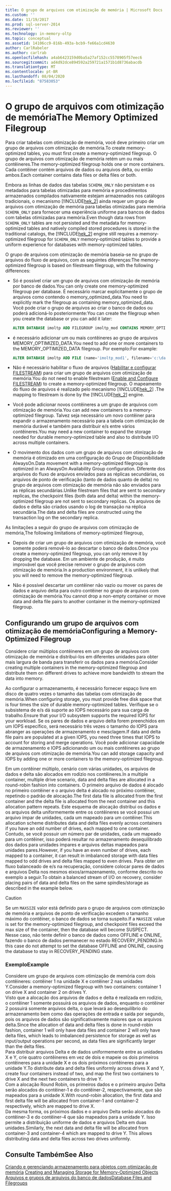 ```yaml
---
title: O grupo de arquivos com otimização de memória | Microsoft Docs
ms.custom: ''
ms.date: 11/19/2017
ms.prod: sql-server-2014
ms.reviewer: ''
ms.technology: in-memory-oltp
ms.topic: conceptual
ms.assetid: 14106cc9-816b-493a-bcb9-fe66a1cd4630
author: CarlRabeler
ms.author: carlrab
ms.openlocfilehash: a4ab6423159d0ba5a27af152cc5578905f57eec6
ms.sourcegitcommit: ad4d92dce894592a259721a1571b1d8736abacdb
ms.translationtype: MT
ms.contentlocale: pt-BR
ms.lasthandoff: 08/04/2020
ms.locfileid: "87583053"
---
```

# <a name="the-memory-optimized-filegroup"></a><span data-ttu-id="bc63f-102">O grupo de arquivos com otimização de memória</span><span class="sxs-lookup"><span data-stu-id="bc63f-102">The Memory Optimized Filegroup</span></span>
  <span data-ttu-id="bc63f-103">Para criar tabelas com otimização de memória, você deve primeiro criar um grupo de arquivos com otimização de memória.</span><span class="sxs-lookup"><span data-stu-id="bc63f-103">To create memory-optimized tables, you must first create a memory-optimized filegroup.</span></span> <span data-ttu-id="bc63f-104">O grupo de arquivos com otimização de memória retém um ou mais contêineres.</span><span class="sxs-lookup"><span data-stu-id="bc63f-104">The memory-optimized filegroup holds one or more containers.</span></span> <span data-ttu-id="bc63f-105">Cada contêiner contém arquivos de dados ou arquivos delta, ou então ambos.</span><span class="sxs-lookup"><span data-stu-id="bc63f-105">Each container contains data files or delta files or both.</span></span>  
  
 <span data-ttu-id="bc63f-106">Embora as linhas de dados das tabelas `SCHEMA_ONLY` não persistam e os metadados para tabelas otimizadas para memória e procedimentos armazenados compilados nativamente estejam armazenados nos catálogos tradicionais, o mecanismo [!INCLUDE[hek_2](../../includes/hek-2-md.md)] ainda requer um grupo de arquivos com otimização de memória para tabelas otimizadas para memória `SCHEMA_ONLY` para fornecer uma experiência uniforme para bancos de dados com tabelas otimizadas para memória.</span><span class="sxs-lookup"><span data-stu-id="bc63f-106">Even though data rows from `SCHEMA_ONLY` tables are not persisted and the metadata for memory-optimized tables and natively compiled stored procedures is stored in the traditional catalogs, the [!INCLUDE[hek_2](../../includes/hek-2-md.md)] engine still requires a memory-optimized filegroup for `SCHEMA_ONLY` memory-optimized tables to provide a uniform experience for databases with memory-optimized tables.</span></span>  
  
 <span data-ttu-id="bc63f-107">O grupo de arquivos com otimização de memória baseia-se no grupo de arquivos do fluxo de arquivos, com as seguintes diferenças:</span><span class="sxs-lookup"><span data-stu-id="bc63f-107">The memory-optimized filegroup is based on filestream filegroup, with the following differences:</span></span>  
  
-   <span data-ttu-id="bc63f-108">Só é possível criar um grupo de arquivos com otimização de memória por banco de dados.</span><span class="sxs-lookup"><span data-stu-id="bc63f-108">You can only create one memory-optimized filegroup per database.</span></span> <span data-ttu-id="bc63f-109">É necessário marcar explicitamente o grupo de arquivos como contendo o memory_optimized_data.</span><span class="sxs-lookup"><span data-stu-id="bc63f-109">You need to explicitly mark the filegroup as containing memory_optimized_data.</span></span> <span data-ttu-id="bc63f-110">Você pode criar o grupo de arquivos ao criar o banco de dados ou poderá adicioná-lo posteriormente:</span><span class="sxs-lookup"><span data-stu-id="bc63f-110">You can create the filegroup when you create the database or you can add it later:</span></span>  
  
    ```sql  
    ALTER DATABASE imoltp ADD FILEGROUP imoltp_mod CONTAINS MEMORY_OPTIMIZED_DATA  
    ```  
  
-   <span data-ttu-id="bc63f-111">é necessário adicionar um ou mais contêineres ao grupo de arquivos MEMORY_OPTIMIZED_DATA.</span><span class="sxs-lookup"><span data-stu-id="bc63f-111">You need to add one or more containers to the MEMORY_OPTIMIZED_DATA filegroup.</span></span> <span data-ttu-id="bc63f-112">Por exemplo:</span><span class="sxs-lookup"><span data-stu-id="bc63f-112">For example:</span></span>  
  
    ```sql  
    ALTER DATABASE imoltp ADD FILE (name='imoltp_mod1', filename='c:\data\imoltp_mod1') TO FILEGROUP imoltp_mod  
    ```  
  
-   <span data-ttu-id="bc63f-113">Não é necessário habilitar o fluxo de arquivos ([Habilitar e configurar FILESTREAM](../blob/enable-and-configure-filestream.md)) para criar um grupo de arquivos com otimização de memória.</span><span class="sxs-lookup"><span data-stu-id="bc63f-113">You do not need to enable filestream ([Enable and Configure FILESTREAM](../blob/enable-and-configure-filestream.md)) to create a memory-optimized filegroup.</span></span> <span data-ttu-id="bc63f-114">O mapeamento do fluxo de arquivos é realizado pelo mecanismo [!INCLUDE[hek_2](../../includes/hek-2-md.md)] .</span><span class="sxs-lookup"><span data-stu-id="bc63f-114">The mapping to filestream is done by the [!INCLUDE[hek_2](../../includes/hek-2-md.md)] engine.</span></span>  
  
-   <span data-ttu-id="bc63f-115">Você pode adicionar novos contêineres a um grupo de arquivos com otimização de memória.</span><span class="sxs-lookup"><span data-stu-id="bc63f-115">You can add new containers to a memory-optimized filegroup.</span></span> <span data-ttu-id="bc63f-116">Talvez seja necessário um novo contêiner para expandir o armazenamento necessário para a tabela com otimização de memória durável e também para distribuir e/s entre vários contêineres.</span><span class="sxs-lookup"><span data-stu-id="bc63f-116">You may need a new container to expand the storage needed for durable memory-optimized table and also to distribute I/O across multiple containers.</span></span>  
  
-   <span data-ttu-id="bc63f-117">O movimento dos dados com um grupo de arquivos com otimização de memória é otimizado em uma configuração do Grupo de Disponibilidade AlwaysOn.</span><span class="sxs-lookup"><span data-stu-id="bc63f-117">Data movement with a memory-optimized filegroup is optimized in an AlwaysOn Availability Group configuration.</span></span> <span data-ttu-id="bc63f-118">Diferente dos arquivos do fluxo de arquivos enviados para as réplicas secundárias, os arquivos de ponto de verificação (tanto de dados quanto de delta) no grupo de arquivos com otimização de memória não são enviados para as réplicas secundárias.</span><span class="sxs-lookup"><span data-stu-id="bc63f-118">Unlike filestream files that are sent to secondary replicas, the checkpoint files (both data and delta) within the memory-optimized filegroup are not sent to secondary replicas.</span></span> <span data-ttu-id="bc63f-119">Os arquivos de dados e delta são criados usando o log de transação na réplica secundária.</span><span class="sxs-lookup"><span data-stu-id="bc63f-119">The data and delta files are constructed using the transaction log on the secondary replica.</span></span>  
  
<span data-ttu-id="bc63f-120">As limitações a seguir do grupo de arquivos com otimização de memória,</span><span class="sxs-lookup"><span data-stu-id="bc63f-120">The following limitations of memory-optimized filegroup,</span></span>  
  
-   <span data-ttu-id="bc63f-121">Depois de criar um grupo de arquivos com otimização de memória, você somente poderá removê-lo ao descartar o banco de dados.</span><span class="sxs-lookup"><span data-stu-id="bc63f-121">Once you create a memory-optimized filegroup, you can only remove it by dropping the database.</span></span> <span data-ttu-id="bc63f-122">Em um ambiente de produção, é muito improvável que você precise remover o grupo de arquivos com otimização de memória.</span><span class="sxs-lookup"><span data-stu-id="bc63f-122">In a production environment, it is unlikely that you will need to remove the memory-optimized filegroup.</span></span>  
  
-   <span data-ttu-id="bc63f-123">Não é possível descartar um contêiner não vazio ou mover os pares de dados e arquivo delta para outro contêiner no grupo de arquivos com otimização de memória.</span><span class="sxs-lookup"><span data-stu-id="bc63f-123">You cannot drop a non-empty container or move data and delta file pairs to another container in the memory-optimized filegroup.</span></span>  
  
## <a name="configuring-a-memory-optimized-filegroup"></a><span data-ttu-id="bc63f-124">Configurando um grupo de arquivos com otimização de memória</span><span class="sxs-lookup"><span data-stu-id="bc63f-124">Configuring a Memory-Optimized Filegroup</span></span>  
<span data-ttu-id="bc63f-125">Considere criar múltiplos contêineres em um grupo de arquivos com otimização de memória e distribui-los em diferentes unidades para obter mais largura de banda para transferir os dados para a memória.</span><span class="sxs-lookup"><span data-stu-id="bc63f-125">Consider creating multiple containers in the memory-optimized filegroup and distribute them on different drives to achieve more bandwidth to stream the data into memory.</span></span>  
  
<span data-ttu-id="bc63f-126">Ao configurar o armazenamento, é necessário fornecer espaço livre em disco de quatro vezes o tamanho das tabelas com otimização de memória.</span><span class="sxs-lookup"><span data-stu-id="bc63f-126">When configuring storage, you must provide free disk space that is four times the size of durable memory-optimized tables.</span></span> <span data-ttu-id="bc63f-127">Verifique se o subsistema de e/s dá suporte ao IOPS necessário para sua carga de trabalho.</span><span class="sxs-lookup"><span data-stu-id="bc63f-127">Ensure that your I/O subsystem supports the required IOPS for your workload.</span></span> <span data-ttu-id="bc63f-128">Se os pares de dados e arquivo delta forem preenchidos em um IOPS específico, será necessário três vezes o tamanho do IOPS para abranger as operações de armazenamento e mesclagem.</span><span class="sxs-lookup"><span data-stu-id="bc63f-128">If data and delta file pairs are populated at a given IOPS, you need three times that IOPS to account for storing and merge operations.</span></span> <span data-ttu-id="bc63f-129">Você pode adicionar capacidade de armazenamento e IOPS adicionando um ou mais contêineres ao grupo de arquivos com otimização de memória.</span><span class="sxs-lookup"><span data-stu-id="bc63f-129">You can add storage capacity and IOPS by adding one or more containers to the memory-optimized filegroup.</span></span>  
  
<span data-ttu-id="bc63f-130">Em um contêiner múltiplo, cenário com várias unidades, os arquivos de dados e delta são alocados em rodízio nos contêineres.</span><span class="sxs-lookup"><span data-stu-id="bc63f-130">In a multiple container, multiple drive scenario, data and delta files are allocated in a round-robin fashion into containers.</span></span> <span data-ttu-id="bc63f-131">O primeiro arquivo de dados é alocado no primeiro contêiner e o arquivo delta é alocado no próximo contêiner, repetindo o padrão de alocação.</span><span class="sxs-lookup"><span data-stu-id="bc63f-131">The first data file is allocated from the first container and the delta file is allocated from the next container and this allocation pattern repeats.</span></span> <span data-ttu-id="bc63f-132">Este esquema de alocação distribui os dados e os arquivos delta uniformemente entre os contêineres se você possui um arquivo ímpar de unidades, cada um mapeado para um contêiner.</span><span class="sxs-lookup"><span data-stu-id="bc63f-132">This allocation scheme distributes data and delta files evenly across containers if you have an odd number of drives, each mapped to one container.</span></span> <span data-ttu-id="bc63f-133">Contudo, se você possuir um número par de unidades, cada um mapeado para um contêiner, isso poderá resultar no armazenamento desequilibrado dos dados para unidades ímpares e arquivos deltas mapeados para unidades pares.</span><span class="sxs-lookup"><span data-stu-id="bc63f-133">However, if you have an even number of drives, each mapped to a container, it can result in imbalanced storage with data files mapped to odd drives and delta files mapped to even drives.</span></span> <span data-ttu-id="bc63f-134">Para obter um fluxo balanceado de e/s na recuperação, considere colocar pares de dados e arquivos Delta nos mesmos eixos/armazenamento, conforme descrito no exemplo a seguir.</span><span class="sxs-lookup"><span data-stu-id="bc63f-134">To obtain a balanced stream of I/O on recovery, consider placing pairs of data and delta files on the same spindles/storage as described in the example below.</span></span>  

> [!CAUTION]
> <span data-ttu-id="bc63f-135">Se um `MAXSIZE` valor está definido para o grupo de arquivos com otimização de memória e arquivos de ponto de verificação excedem o tamanho máximo do contêiner, o banco de dados se torna suspeito.</span><span class="sxs-lookup"><span data-stu-id="bc63f-135">If a `MAXSIZE` value is set for the memory-optimized filegroup, and checkpoint files exceed the max size of the container, then the database will become SUSPECT.</span></span>   
> <span data-ttu-id="bc63f-136">Nesse caso, não tente definir o banco de dados como OFFLINE e ONLINE, fazendo o banco de dados permanecer no estado RECOVERY_PENDING.</span><span class="sxs-lookup"><span data-stu-id="bc63f-136">In this case do not attempt to set the database OFFLINE and ONLINE, causing the database to stay in RECOVERY_PENDING state.</span></span>
  
### <a name="example"></a><span data-ttu-id="bc63f-137">Exemplo</span><span class="sxs-lookup"><span data-stu-id="bc63f-137">Example</span></span> 
<span data-ttu-id="bc63f-138">Considere um grupo de arquivos com otimização de memória com dois contêineres: contêiner 1 na unidade X e contêiner 2 nas unidades Y.</span><span class="sxs-lookup"><span data-stu-id="bc63f-138">Consider a memory-optimized filegroup with two containers: container 1 on drive X and container 2 on drives Y.</span></span>  
<span data-ttu-id="bc63f-139">Visto que a alocação dos arquivos de dados e delta é realizada em rodízio, o contêiner 1 somente possuirá os arquivos de dados, enquanto o contêiner 2 possuirá somente arquivos delta, o que levará ao desequilíbrio do armazenamento bem como das operações de entrada e saída por segundo, pois os arquivos de dados são significativamente maiores que os arquivos delta.</span><span class="sxs-lookup"><span data-stu-id="bc63f-139">Since the allocation of data and delta files is done in round-robin fashion, container 1 will only have data files and container 2 will only have delta files, which leads to imbalanced persistence for storage as well as input/output operations per second, as data files are significantly larger than the delta files.</span></span>    
<span data-ttu-id="bc63f-140">Para distribuir arquivos Delta e de dados uniformemente entre as unidades X e Y, crie quatro contêineres em vez de dois e mapeie os dois primeiros contêineres para a unidade X e os dois próximos contêineres para a unidade Y.</span><span class="sxs-lookup"><span data-stu-id="bc63f-140">To distribute data and delta files uniformly across drives X and Y, create four containers instead of two, and map the first two containers to drive X and the next two containers to drive Y.</span></span>  
<span data-ttu-id="bc63f-141">Com a alocação Round Robin, os primeiros dados e o primeiro arquivo Delta serão alocados do contêiner-1 e do contêiner-2, respectivamente, que são mapeados para a unidade X.</span><span class="sxs-lookup"><span data-stu-id="bc63f-141">With round-robin allocation, the first data and first delta file will be allocated from container-1 and container-2 respectively, which are mapped to drive X.</span></span>   
<span data-ttu-id="bc63f-142">Da mesma forma, os próximos dados e o arquivo Delta serão alocados do contêiner-3 e do contêiner-4 que são mapeados para a unidade Y. Isso permite a distribuição uniforme de dados e arquivos Delta em duas unidades.</span><span class="sxs-lookup"><span data-stu-id="bc63f-142">Similarly, the next data and delta file will be allocated from container-3 and container-4 which are mapped to drive Y. This allows distributing data and delta files across two drives uniformly.</span></span>  
 
  
## <a name="see-also"></a><span data-ttu-id="bc63f-143">Consulte Também</span><span class="sxs-lookup"><span data-stu-id="bc63f-143">See Also</span></span>  
<span data-ttu-id="bc63f-144">[Criando e gerenciando armazenamento para objetos com otimização de memória](creating-and-managing-storage-for-memory-optimized-objects.md)   </span><span class="sxs-lookup"><span data-stu-id="bc63f-144">[Creating and Managing Storage for Memory-Optimized Objects](creating-and-managing-storage-for-memory-optimized-objects.md)   </span></span>  
[<span data-ttu-id="bc63f-145">Arquivos e grupos de arquivos do banco de dados</span><span class="sxs-lookup"><span data-stu-id="bc63f-145">Database Files and Filegroups</span></span>](../../relational-databases/databases/database-files-and-filegroups.md)    
  
